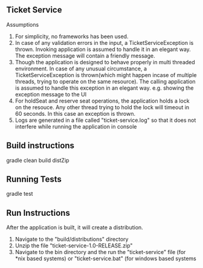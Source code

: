Ticket Service
--------------
Assumptions
 1. For simplicity, no frameworks has been used.
 2. In case of any validation errors in the input, a TicketServiceException is thrown. Invoking application is assumed to handle it in an elegant way. The exception message will contain a friendly message.
 3. Though the application is designed to behave properly in multi threaded environment. In case of any unusual circumstance, a TicketServiceException is thrown(which might happen incase of multiple threads, trying to operate on the same resource). The calling application is assumed to handle this exception in an elegant way. e.g. showing the exception message to the UI
 4. For holdSeat and reserve seat operations, the application holds a lock on the resouce. Any other thread trying to hold the lock will timeout in 60 seconds. In this case an exception is thrown.
 5. Logs are generated in a file called "ticket-service.log" so that it does not interfere while running the application in console
 
Build instructions
------------------
gradle clean build distZip

Running Tests
-------------
gradle test

Run Instructions
------------------
After the application is built, it will create a distribution.
 1. Navigate to the "build/distributions" directory
 2. Unzip the file "ticket-service-1.0-RELEASE.zip"
 3. Navigate to the bin directory and the run the "ticket-service" file (for *nix based systems) or "ticket-service.bat" (for windows based systems
 

